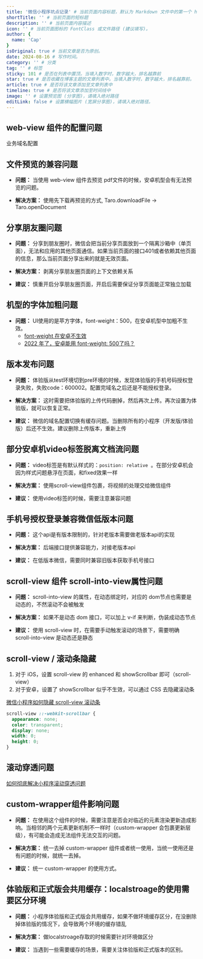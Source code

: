 ```yaml
---
title: '微信小程序坑点记录' # 当前页面内容标题，默认为 Markdown 文件中的第一个 h1 标签内容
shortTitle: '' # 当前页面的短标题
description: '' # 当前页面内容描述
icon: '' # 当前页面图标的 FontClass 或文件路径 (建议填写)。
author: {
  name: 'Cap'
}
isOriginal: true # 当前文章是否为原创。
date: 2024-08-16 # 写作时间。
category: '' # 分类
tag: '' # 标签
sticky: 101 # 是否在列表中置顶。当填入数字时，数字越大，排名越靠前
star: true # 是否收藏在博客主题的文章列表中。当填入数字时，数字越大，排名越靠前。
article: true # 是否将该文章添加至文章列表中
timeline: true # 是否将该文章添加至时间线中
image: '' # 设置预览图 (分享图)，请填入绝对路径
editLink: false # 设置横幅图片 (宽屏分享图)，请填入绝对路径。
---
```


## web-view 组件的配置问题

业务域名配置

## 文件预览的兼容问题

- **问题：** 当使用 web-view 组件去预览 pdf文件的时候，安卓机型会有无法预览的问题。

- **解决方案：** 使用先下载再预览的方式, Taro.downloadFile → Taro.openDocument

## 分享朋友圈问题

- **问题：** 分享到朋友圈时，微信会把当前分享页面放到一个隔离沙箱中（单页面），无法和应用的其他页面通信。如果当前页面的接口401或者依赖其他页面的信息，那么当前页面分享出来的就是无效页面。

- **解决方案：** 剥离分享朋友圈页面的上下文依赖关系

- **建议：** 慎重开启分享朋友圈页面，开启后需要保证分享页面能正常独立加载

## 机型的字体加粗问题

- **问题：** UI使用的是苹方字体，font-weight：500，在安卓机型中加粗不生效。
  - [font-weight 在安卓不生效](https://developers.weixin.qq.com/community/develop/doc/000686a28a00a05646d71125251000)
  - [2022 年了，安卓能用 font-weight: 500了吗？](https://juejin.cn/post/7056752646283067400)

## 版本发布问题

- **问题：** 体验版从test环境切到pre环境的时候，发现体验版的手机号码授权登录失败，失败code：600002。配置完域名之后还是不能授权登录。

- **解决方案：** 这时需要把体验版的上传代码删掉，然后再次上传。再次设置为体验版，就可以恢复正常。

- **建议：** 微信的域名配置切换有缓存问题。当删除所有的小程序（开发版/体验版）后还不生效。建议删除上传版本，重新上传

## 部分安卓机video标签脱离文档流问题

- **问题：** video标签是有默认样式的：` position: relative `  。在部分安卓机会因为样式问题悬浮在页面，和fixed效果一样

- **解决方案：** 使用scroll-view组件包裹，将视频的处理交给微信组件

- **建议：** 使用video标签的时候，需要注意兼容问题

## 手机号授权登录兼容微信低版本问题

- **问题：** 这个api是有版本限制的，针对老版本需要做老版本api的实现

- **解决方案：** 后端接口提供兼容能力，对接老版本api
- **建议：** 在低版本微信，需要同时兼容旧版本获取手机号接口

## scroll-view 组件 scroll-into-view属性问题

- **问题：** scroll-into-view 的属性，在动态绑定时，对应的 dom节点也需要是动态的，不然滚动不会被触发

- **解决方案：** 如果不是动态 dom 接口，可以加上 v-if 来判断，伪装成动态节点

- **建议：** 使用 scroll-view 时，在需要手动触发滚动的场景下，需要明确 scroll-into-view 是动态还是静态

## scroll-view / 滚动条隐藏

1. 对于 iOS，设置 scroll-view 的 enhanced 和 showScrollbar 即可（scroll-view）
2. 对于安卓，设置了 showScrollbar 似乎不生效，可以通过 CSS 去隐藏滚动条

[微信小程序如何隐藏 scroll-view 滚动条](https://developers.weixin.qq.com/community/develop/doc/00006473cf08f8c29da606b2d56c00)

```css
scroll-view ::-webkit-scrollbar {
  appearance: none;
  color: transparent;
  display: none;
  width: 0;
  height: 0;
}
```

## 滚动穿透问题

[如何彻底解决小程序滚动穿透问题](https://developers.weixin.qq.com/community/develop/article/doc/000886e3d182a8c8d00ca216e5fc13)

## custom-wrapper组件影响问题

- **问题：** 在使用这个组件的时候，需要注意是否会对临近的元素渲染更新造成影响。当相邻的两个元素更新机制不一样时（custom-wrapper 会包裹更新层级），有可能会造成无法组件无法交互的问题。

- **解决方案：** 统一去掉 custom-wrapper 组件或者统一使用，当统一使用还是有问题的时候，就统一去掉。
- **建议：** 统一 custom-wrapper 的使用方式。

## 体验版和正式版会共用缓存：localstroage的使用需要区分环境

- **问题：** 小程序体验版和正式版会共用缓存，如果不做环境缓存区分，在没删除掉体验版的情况下，会导致两个环境的缓存错乱

- **解决方案：** 做localstroage存取的时候需要针对环境做区分
- **建议：** 当遇到一些需要缓存的场景，需要关注体验版和正式版本的区别。
